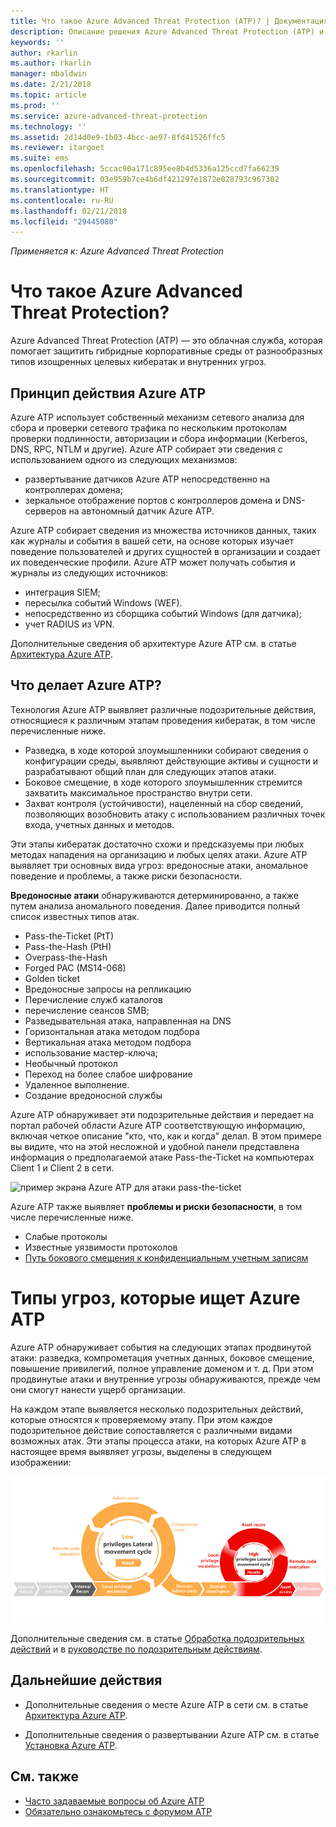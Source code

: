 ```yaml
---
title: Что такое Azure Advanced Threat Protection (ATP)? | Документация Майкрософт
description: Описание решения Azure Advanced Threat Protection (ATP) и подозрительных действий, которые оно может обнаруживать.
keywords: ''
author: rkarlin
ms.author: rkarlin
manager: mbaldwin
ms.date: 2/21/2018
ms.topic: article
ms.prod: ''
ms.service: azure-advanced-threat-protection
ms.technology: ''
ms.assetid: 2d14d0e9-1b03-4bcc-ae97-8fd41526ffc5
ms.reviewer: itargoet
ms.suite: ems
ms.openlocfilehash: 5ccac90a171c895ee8b4d5336a125ccd7fa66239
ms.sourcegitcommit: 03e959b7ce4b6df421297e1872e028793c967302
ms.translationtype: HT
ms.contentlocale: ru-RU
ms.lasthandoff: 02/21/2018
ms.locfileid: "29445080"
---
```

*Применяется к: Azure Advanced Threat Protection*


# <a name="what-is-azure-advanced-threat-protection"></a>Что такое Azure Advanced Threat Protection?
Azure Advanced Threat Protection (ATP) — это облачная служба, которая помогает защитить гибридные корпоративные среды от разнообразных типов изощренных целевых кибератак и внутренних угроз.

## <a name="how-azure-atp-works"></a>Принцип действия Azure ATP

Azure ATP использует собственный механизм сетевого анализа для сбора и проверки сетевого трафика по нескольким протоколам проверки подлинности, авторизации и сбора информации (Kerberos, DNS, RPC, NTLM и другие). Azure ATP собирает эти сведения с использованием одного из следующих механизмов:

-   развертывание датчиков Azure ATP непосредственно на контроллерах домена;
-   зеркальное отображение портов с контроллеров домена и DNS-серверов на автономный датчик Azure ATP.

Azure ATP собирает сведения из множества источников данных, таких как журналы и события в вашей сети, на основе которых изучает поведение пользователей и других сущностей в организации и создает их поведенческие профили.
Azure ATP может получать события и журналы из следующих источников:

-   интеграция SIEM;
-   пересылка событий Windows (WEF).
-   непосредственно из сборщика событий Windows (для датчика);
-   учет RADIUS из VPN.


Дополнительные сведения об архитектуре Azure ATP см. в статье [Архитектура Azure ATP](atp-architecture.md).

## <a name="what-does-azure-atp-do"></a>Что делает Azure ATP?

Технология Azure ATP выявляет различные подозрительные действия, относящиеся к различным этапам проведения кибератак, в том числе перечисленные ниже.

-   Разведка, в ходе которой злоумышленники собирают сведения о конфигурации среды, выявляют действующие активы и сущности и разрабатывают общий план для следующих этапов атаки.
-   Боковое смещение, в ходе которого злоумышленник стремится захватить максимальное пространство внутри сети.
-   Захват контроля (устойчивости), нацеленный на сбор сведений, позволяющих возобновить атаку с использованием различных точек входа, учетных данных и методов. 

Эти этапы кибератак достаточно схожи и предсказуемы при любых методах нападения на организацию и любых целях атаки.
Azure ATP выявляет три основных вида угроз: вредоносные атаки, аномальное поведение и проблемы, а также риски безопасности.

**Вредоносные атаки** обнаруживаются детерминированно, а также путем анализа аномального поведения. Далее приводится полный список известных типов атак.

-   Pass-the-Ticket (PtT)
-   Pass-the-Hash (PtH)
-   Overpass-the-Hash
-   Forged PAC (MS14-068)
-   Golden ticket
-   Вредоносные запросы на репликацию
-   Перечисление служб каталогов
-   перечисление сеансов SMB;
-   Разведывательная атака, направленная на DNS
-   Горизонтальная атака методом подбора 
-   Вертикальная атака методом подбора
-   использование мастер-ключа;
-   Необычный протокол
-   Переход на более слабое шифрование
-   Удаленное выполнение.
-   Создание вредоносной службы


Azure ATP обнаруживает эти подозрительные действия и передает на портал рабочей области Azure ATP соответствующую информацию, включая четкое описание "кто, что, как и когда" делал. В этом примере вы видите, что на этой несложной и удобной панели представлена информация о предполагаемой атаке Pass-the-Ticket на компьютерах Client 1 и Client 2 в сети.

 ![пример экрана Azure ATP для атаки pass-the-ticket](media/pass-the-ticket-sa.png)


Azure ATP также выявляет **проблемы и риски безопасности**, в том числе перечисленные ниже.

-   Слабые протоколы
-   Известные уязвимости протоколов
-   [Путь бокового смещения к конфиденциальным учетным записям](use-case-lateral-movement-path.md)

# <a name="what-threats-does-azure-atp-look-for"></a>Типы угроз, которые ищет Azure ATP

Azure ATP обнаруживает события на следующих этапах продвинутой атаки: разведка, компрометация учетных данных, боковое смещение, повышение привилегий, полное управление доменом и т. д. При этом продвинутые атаки и внутренние угрозы обнаруживаются, прежде чем они смогут нанести ущерб организации.

На каждом этапе выявляется несколько подозрительных действий, которые относятся к проверяемому этапу. При этом каждое подозрительное действие сопоставляется с различными видами возможных атак.
Эти этапы процесса атаки, на которых Azure ATP в настоящее время выявляет угрозы, выделены в следующем изображении:

![Особое внимание Azure ATP уделяет действиям бокового смещения в процессе атаки](media/attack-kill-chain-small.jpg)


Дополнительные сведения см. в статье [Обработка подозрительных действий](working-with-suspicious-activities.md) и в [руководстве по подозрительным действиям](suspicious-activity-guide.md).

## <a name="whats-next"></a>Дальнейшие действия

-   Дополнительные сведения о месте Azure ATP в сети см. в статье [Архитектура Azure ATP](atp-architecture.md).

-   Дополнительные сведения о развертывании Azure ATP см. в статье [Установка Azure ATP](install-atp-step1.md).


## <a name="see-also"></a>См. также
- [Часто задаваемые вопросы об Azure ATP](atp-technical-faq.md)
- [Обязательно ознакомьтесь с форумом ATP](https://aka.ms/azureatpcommunity)